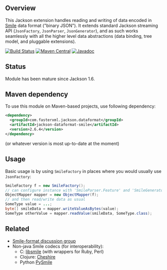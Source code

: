 ## Overview

This Jackson extension handles reading and writing of data encoded in [Smile](http://wiki.fasterxml.com/SmileFormatSpec) data format ("binary JSON").
It extends standard Jackson streaming API (`JsonFactory`, `JsonParser`, `JsonGenerator`), and as such works seamlessly with all the higher level data abstractions (data binding, tree model, and pluggable extensions).

[![Build Status](https://travis-ci.org/FasterXML/jackson-dataformat-smile.svg?branch=master)](https://travis-ci.org/FasterXML/jackson-dataformat-smile)
[![Maven Central](https://maven-badges.herokuapp.com/maven-central/com.fasterxml.jackson.dataformat/jackson-dataformat-smile/badge.svg)](https://maven-badges.herokuapp.com/maven-central/com.fasterxml.jackson.dataformat/jackson-dataformat-smile/)
[![Javadoc](https://javadoc-emblem.rhcloud.com/doc/com.fasterxml.jackson.dataformat/jackson-dataformat-smile/badge.svg)](http://www.javadoc.io/doc/com.fasterxml.jackson.dataformat/jackson-dataformat-smile)

## Status

Module has been mature since Jackson 1.6.

## Maven dependency

To use this module on Maven-based projects, use following dependency:

```xml
<dependency>
  <groupId>com.fasterxml.jackson.dataformat</groupId>
  <artifactId>jackson-dataformat-smile</artifactId>
  <version>2.6.4</version>
</dependency>
```

(or whatever version is most up-to-date at the moment)

## Usage

Basic usage is by using `SmileFactory` in places where you would usually use `JsonFactory`:

```java
SmileFactory f = new SmileFactory();
// can configure instance with 'SmileParser.Feature' and 'SmileGenerator.Feature'
ObjectMapper mapper = new ObjectMapper(f);
// and then read/write data as usual
SomeType value = ...;
byte[] smileData = mapper.writeValueAsBytes(value);
SomeType otherValue = mapper.readValue(smileData, SomeType.class);
```

## Related

* [Smile-format discussion group](https://groups.google.com/forum/#!forum/smile-format-discussion)
* Non-java Smile codecs (for interoperability):
    * C: [libsmile](https://github.com/pierre/libsmile) (with wrappers for Ruby, Perl)
    * Clojure: [Cheshire](https://github.com/dakrone/cheshire)
    * Python [PySmile](https://github.com/jhosmer/PySmile)
